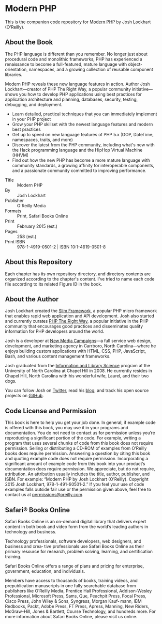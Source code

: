 # Modern PHP

This is the companion code repository for [Modern PHP](http://shop.oreilly.com/product/0636920033868.do) by Josh Lockhart (O’Reilly).

## About the Book

The PHP language is different than you remember. No longer just about procedural code and monolithic frameworks, PHP has experienced a renaissance to become a full-featured, mature language with object-orientation, namespaces, and a growing collection of reusable component libraries.

Modern PHP reveals these new language features in action. Author Josh Lockhart—creator of PHP The Right Way, a popular community initiative—shows you how to develop PHP applications using best practices for application architecture and planning, databases, security, testing, debugging, and deployment.

* Learn detailed, practical techniques that you can immediately implement in your PHP project
* Grow your PHP skillset with the newest language features and modern best practices
* Get up to speed on new language features of PHP 5.x (OOP, DateTime, namespaces, traits, and more)
* Discover the latest from the PHP community, including what's new with the Hack programming language and the HipHop Virtual Machine (HHVM)
* Find out how the new PHP has become a more mature language with community standards, a growing affinity for interoperable components, and a passionate community committed to improving performance.

<dl>
    <dt>Title</dt>
    <dd>Modern PHP
    <dt>By</dt>
    <dd>Josh Lockhart</dd>
    <dt>Publisher</dt>
    <dd>O'Reilly Media</dd>
    <dt>Formats</dt>
    <dd>Print, Safari Books Online</dd>
    <dt>Print</dt>
    <dd>February 2015 (est.)</dd>
    <dt>Pages</dt>
    <dd>258 (est.)</dd>
    <dt>Print ISBN</dt>
    <dd>978-1-4919-0501-2 | ISBN 10:1-4919-0501-8</dd>
</dl>

## About this Repository

Each chapter has its own repository directory, and directory contents are organized according to the chapter's content. I've tried to name each code file according to its related Figure ID in the book.

## About the Author

Josh Lockhart created the [Slim Framework](http://slimframework.com/), a popular PHP micro framework that enables rapid web application and API development. Josh also started and currently curates [PHP The Right Way](http://www.phptherightway.com/), a popular initiative in the PHP community that encourages good practices and disseminates quality information for PHP developers around the world.

Josh is a developer at [New Media Campaigns](http://www.newmediacampaigns.com/)—a full service web design, development, and marketing agency in Carrboro, North Carolina—where he enjoys building custom applications with HTML, CSS, PHP, JavaScript, Bash, and various content management frameworks.

Josh graduated from the [Information and Library Science](http://sils.unc.edu/) program at the University of North Carolina at Chapel Hill in 2008. He currently resides in Chapel Hill, North Carolina with his wonderful wife, Laurel, and their two dogs.

You can follow Josh on [Twitter](https://twitter.com/codeguy), read his [blog](https://joshlockhart.com), and track his open source projects on [GitHub](https://github.com/codeguy).

## Code License and Permission

This book is here to help you get your job done. In general, if example code is offered with this book, you may use it in your programs and documentation. You do not need to contact us for permission unless you’re reproducing a significant portion of the code. For example, writing a program that uses several chunks of code from this book does not require permission. Selling or distributing a CD-ROM of examples from O’Reilly books does require permission. Answering a question by citing this book and quoting example code does not require permission. Incorporating a significant amount of example code from this book into your product’s documentation does require permission.
We appreciate, but do not require, attribution. An attribution usually includes the title, author, publisher, and ISBN. For example: “Modern PHP by Josh Lockhart (O’Reilly). Copyright 2015 Josh Lockhart, 978-1-491-90501-2.”
If you feel your use of code examples falls outside fair use or the permission given above, feel free to contact us at permissions@oreilly.com.

## Safari® Books Online

Safari Books Online is an on-demand digital library that delivers expert content in both book and video form from the world’s leading authors in technology and business.

Technology professionals, software developers, web designers, and business and crea‐ tive professionals use Safari Books Online as their primary resource for research, problem solving, learning, and certification training.

Safari Books Online offers a range of plans and pricing for enterprise, government, education, and individuals.

Members have access to thousands of books, training videos, and prepublication manuscripts in one fully searchable database from publishers like O’Reilly Media, Prentice Hall Professional, Addison-Wesley Professional, Microsoft Press, Sams, Que, Peachpit Press, Focal Press, Cisco Press, John Wiley & Sons, Syngress, Morgan Kauf‐ mann, IBM Redbooks, Packt, Adobe Press, FT Press, Apress, Manning, New Riders, McGraw-Hill, Jones & Bartlett, Course Technology, and hundreds more. For more information about Safari Books Online, please visit us online.
